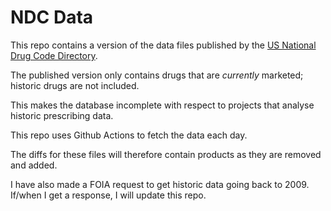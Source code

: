 # NDC Data

This repo contains a version of the data files published by the [US National Drug Code Directory](https://www.fda.gov/drugs/drug-approvals-and-databases/national-drug-code-directory).

The published version only contains drugs that are _currently_ marketed; historic drugs are not included.

This makes the database incomplete with respect to projects that analyse historic prescribing data.

This repo uses Github Actions to fetch the data each day.

The diffs for these files will therefore contain products as they are removed and added.

I have also made a FOIA request to get historic data going back to 2009. If/when I get a response, I will update this repo.